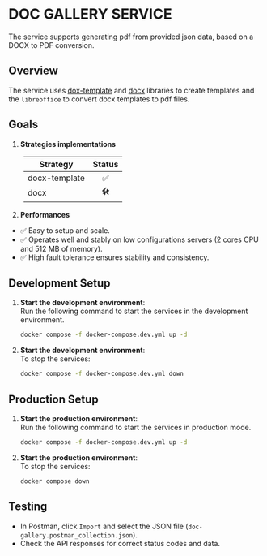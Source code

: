 # DOC GALLERY SERVICE

The service supports generating pdf from provided json data, based on a DOCX to PDF conversion. 

## Overview

The service uses [dox-template](https://www.npmjs.com/package/docx-templates) and [docx](https://www.npmjs.com/package/docx) libraries to create templates and the `libreoffice` to convert docx templates to pdf files.  

## Goals

1. **Strategies implementations**

<table style="margin-left: 30px">
   <thead>
      <tr>
         <th>Strategy</th>
         <th>Status</th>
      </tr>
   </thead>
   <tbody>
      <tr>
       <td>docx-template</td>
       <td style="text-align:center;">✅</td>
      </tr>
      <tr>
       <td>docx</td>
       <td style="text-align:center;">🛠️</td>
      </tr>
   </tbody>
</table>

2. **Performances**

- ✅ Easy to setup and scale.
- ✅ Operates well and stably on low configurations servers (2 cores CPU and 512 MB of memory).
- ✅ High fault tolerance ensures stability and consistency.

## Development Setup

1. **Start the development environment**:  
   Run the following command to start the services in the development environment.

   ```bash
   docker compose -f docker-compose.dev.yml up -d
   ```

2. **Start the development environment**:  
   To stop the services:

   ```bash
   docker compose -f docker-compose.dev.yml down
   ```

## Production Setup

1. **Start the production environment**:  
   Run the following command to start the services in production mode.

   ```bash
   docker compose -f docker-compose.dev.yml up -d
   ```

2. **Start the production environment**:  
   To stop the services:

   ```bash
   docker compose down
   ```

## Testing

- In Postman, click `Import` and select the JSON file (`doc-gallery.postman_collection.json`).
- Check the API responses for correct status codes and data.
